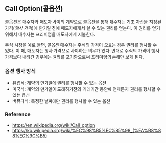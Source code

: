 ## Call Option(콜옵션)
콜옵션은 매수자와 매도자 사이의 계약으로 콜옵션을 통해 매수자는 기초 자산을 지정된 가격(*행사 가격*)에 만기일 전에 매도자에게서 살 수 있는 권리를 얻는다. 이 권리를 얻기 위해서 매수자는 프리미엄을 매도자에게 지불한다. 

주식 시장을 예로 들면, 콜옵션 매수자는 주식의 가격이 오르는 경우 권리를 행사할 수 있다. 이 때, 매도자는 행사 가격으로 사야하는 의무가 있다. 반대로 주식의 가격이 행사 가격보다 내려간 경우에는 권리를 포기함으로써 프리미엄의 손해만 보게 된다. 

### 옵션 행사 방식
- 유럽식: 계약의 만기일에 권리를 행사할 수 있는 옵션
- 미국식: 계약의 만기일이 도래하기전의 거래기간 동안에 언제든지 권리를 행사할 수 있는 옵션
- 버뮤다식: 특정한 날짜에만 권리를 행사할 수 있는 옵션

### Reference
- https://en.wikipedia.org/wiki/Call_option
- https://ko.wikipedia.org/wiki/%EC%98%B5%EC%85%98_(%EA%B8%88%EC%9C%B5)
